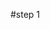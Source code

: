 
#step 1
<!--  
step1: download lweek02 folder
step2: thorugh the terminal cd into lab01
step3: to compile the linked_list_main.cpp file, enter the command g++ linked_list_main.cpp  linked_list.cpp and then ./a.out into the terminal
step4: to run the unit tests, enter g++ unit_linked_list.cpp linked_list.cpp and then ./a.out into the terminal
-->
